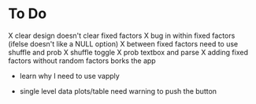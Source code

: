 # To Do

X clear design doesn't clear fixed factors
X bug in within fixed factors (ifelse doesn't like a NULL option)
X between fixed factors need to use shuffle and prob
  X shuffle toggle
  X prob textbox and parse
X adding fixed factors without random factors borks the app
- learn why I need to use vapply

- single level data plots/table need warning to push the button
